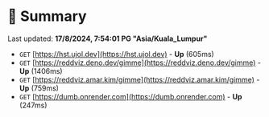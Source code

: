 # 📖 Summary
Last updated: **17/8/2024, 7:54:01 PG "Asia/Kuala_Lumpur"**

- `GET` [https://hst.ujol.dev](https://hst.ujol.dev) - **Up** (605ms)
- `GET` [https://reddviz.deno.dev/gimme](https://reddviz.deno.dev/gimme) - **Up** (1406ms)
- `GET` [https://reddviz.amar.kim/gimme](https://reddviz.amar.kim/gimme) - **Up** (759ms)
- `GET` [https://dumb.onrender.com](https://dumb.onrender.com) - **Up** (247ms)
